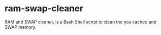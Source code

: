 # ram-swap-cleaner
RAM and SWAP cleaner, is a Bash Shell script to clean the you cached and SWAP memory.
